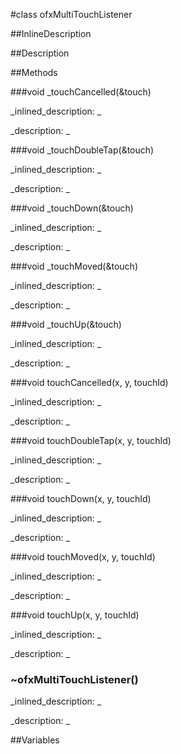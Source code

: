 #class ofxMultiTouchListener


<!--
_visible: True_
_advanced: False_
_istemplated: False_
-->

##InlineDescription






##Description





##Methods



###void _touchCancelled(&touch)

<!--
_syntax: _touchCancelled(&touch)_
_name: _touchCancelled_
_returns: void_
_returns_description: _
_parameters: ofTouchEventArgs &touch_
_access: public_
_version_started: 007_
_version_deprecated: _
_summary: _
_constant: False_
_static: False_
_visible: True_
_advanced: False_
-->

_inlined_description: _








_description: _








<!----------------------------------------------------------------------------->

###void _touchDoubleTap(&touch)

<!--
_syntax: _touchDoubleTap(&touch)_
_name: _touchDoubleTap_
_returns: void_
_returns_description: _
_parameters: ofTouchEventArgs &touch_
_access: public_
_version_started: 007_
_version_deprecated: _
_summary: _
_constant: False_
_static: False_
_visible: True_
_advanced: False_
-->

_inlined_description: _








_description: _








<!----------------------------------------------------------------------------->

###void _touchDown(&touch)

<!--
_syntax: _touchDown(&touch)_
_name: _touchDown_
_returns: void_
_returns_description: _
_parameters: ofTouchEventArgs &touch_
_access: public_
_version_started: 007_
_version_deprecated: _
_summary: _
_constant: False_
_static: False_
_visible: True_
_advanced: False_
-->

_inlined_description: _








_description: _








<!----------------------------------------------------------------------------->

###void _touchMoved(&touch)

<!--
_syntax: _touchMoved(&touch)_
_name: _touchMoved_
_returns: void_
_returns_description: _
_parameters: ofTouchEventArgs &touch_
_access: public_
_version_started: 007_
_version_deprecated: _
_summary: _
_constant: False_
_static: False_
_visible: True_
_advanced: False_
-->

_inlined_description: _








_description: _








<!----------------------------------------------------------------------------->

###void _touchUp(&touch)

<!--
_syntax: _touchUp(&touch)_
_name: _touchUp_
_returns: void_
_returns_description: _
_parameters: ofTouchEventArgs &touch_
_access: public_
_version_started: 007_
_version_deprecated: _
_summary: _
_constant: False_
_static: False_
_visible: True_
_advanced: False_
-->

_inlined_description: _








_description: _








<!----------------------------------------------------------------------------->

###void touchCancelled(x, y, touchId)

<!--
_syntax: touchCancelled(x, y, touchId)_
_name: touchCancelled_
_returns: void_
_returns_description: _
_parameters: float x, float y, int touchId_
_access: public_
_version_started: 007_
_version_deprecated: _
_summary: _
_constant: False_
_static: False_
_visible: True_
_advanced: False_
-->

_inlined_description: _








_description: _








<!----------------------------------------------------------------------------->

###void touchDoubleTap(x, y, touchId)

<!--
_syntax: touchDoubleTap(x, y, touchId)_
_name: touchDoubleTap_
_returns: void_
_returns_description: _
_parameters: float x, float y, int touchId_
_access: public_
_version_started: 007_
_version_deprecated: _
_summary: _
_constant: False_
_static: False_
_visible: True_
_advanced: False_
-->

_inlined_description: _








_description: _








<!----------------------------------------------------------------------------->

###void touchDown(x, y, touchId)

<!--
_syntax: touchDown(x, y, touchId)_
_name: touchDown_
_returns: void_
_returns_description: _
_parameters: float x, float y, int touchId_
_access: public_
_version_started: 007_
_version_deprecated: _
_summary: _
_constant: False_
_static: False_
_visible: True_
_advanced: False_
-->

_inlined_description: _








_description: _








<!----------------------------------------------------------------------------->

###void touchMoved(x, y, touchId)

<!--
_syntax: touchMoved(x, y, touchId)_
_name: touchMoved_
_returns: void_
_returns_description: _
_parameters: float x, float y, int touchId_
_access: public_
_version_started: 007_
_version_deprecated: _
_summary: _
_constant: False_
_static: False_
_visible: True_
_advanced: False_
-->

_inlined_description: _








_description: _








<!----------------------------------------------------------------------------->

###void touchUp(x, y, touchId)

<!--
_syntax: touchUp(x, y, touchId)_
_name: touchUp_
_returns: void_
_returns_description: _
_parameters: float x, float y, int touchId_
_access: public_
_version_started: 007_
_version_deprecated: _
_summary: _
_constant: False_
_static: False_
_visible: True_
_advanced: False_
-->

_inlined_description: _








_description: _








<!----------------------------------------------------------------------------->

### ~ofxMultiTouchListener()

<!--
_syntax: ~ofxMultiTouchListener()_
_name: ~ofxMultiTouchListener_
_returns: _
_returns_description: _
_parameters: _
_access: public_
_version_started: 007_
_version_deprecated: _
_summary: _
_constant: False_
_static: False_
_visible: True_
_advanced: False_
-->

_inlined_description: _








_description: _








<!----------------------------------------------------------------------------->

##Variables



